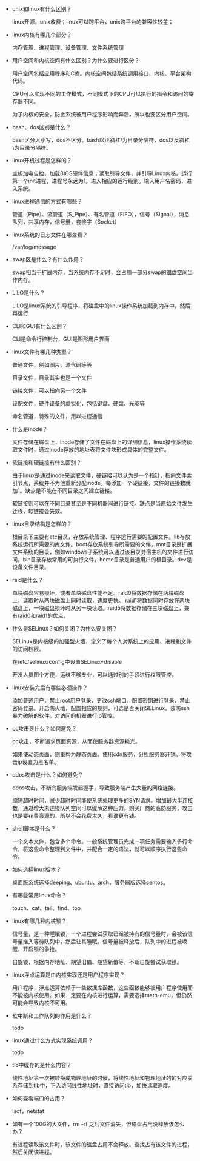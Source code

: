- unix和linux有什么区别？

  linux开源，unix收费；linux可以跨平台，unix跨平台的兼容性较差；

  

- linux内核有哪几个部分？

  内存管理、进程管理、设备管理、文件系统管理

  

- 用户空间和内核空间有什么区别？为什么要进行区分？

  用户空间包括应用程序和C库。内核空间包括系统调用接口、内核、平台架构代码。

  CPU可以实现不同的工作模式，不同模式下的CPU可以执行的指令和访问的寄存器不同。

  为了内核的安全，防止系统被用户程序影响而奔溃，所以也要区分用户空间。

  

- bash、dos区别是什么？

  bash区分大小写，dos不区分。bash以正斜杠/为目录分隔符，dos以反斜杠\为目录分隔符。

  

- linux开机过程是怎样的？

  主板加电自检，加载BIOS硬件信息；读取引导文件，并引导Linux内核。运行第一个init进程，进程号永远为1。进入相应的运行级别。输入用户名密码，进入系统。

  

- linux进程通信的方式有哪些？

  管道（Pipe）、流管道（S_Pipe）、有名管道（FIFO），信号（Signal），消息队列，共享内存，信号量，套接字（Socket）

  

- linux系统的日志文件在哪查看？

  /var/log/message

  

- swap区是什么？有什么作用？

  swap相当于扩展内存，当系统内存不足时，会占用一部分swap的磁盘空间当作内存。

  

- LILO是什么？

  LILO是linux系统的引导程序，将磁盘中的linux操作系统加载到内存中，然后再运行

  

- CLI和GUI有什么区别？

  CLI是命令行控制台，GUI是图形用户界面

  

- linux文件有哪几种类型？

  普通文件，例如图片、源代码等等

  目录文件，目录其实也是一个文件

  链接文件，可以指向另一个文件

  设配文件，硬件设备的虚拟化，包括键盘、硬盘、光驱等

  命名管道，特殊的文件，用以进程通信

  

- 什么是inode？

  文件存储在磁盘上，inode存储了文件在磁盘上的详细信息，linux操作系统读取文件时，通过inode存放的地址表将文件块形成具体的完整文件。

  

- 软链接和硬链接有什么区别？

  由于linux是通过inode来读取文件，硬链接可以认为是一个指针，指向文件索引节点，系统并不为他重新分配inode。每添加一个硬链接，文件的链接数就加1。缺点是不能在不同目录之间建立链接。

  软链接则可以在不同目录甚至是不同机器间进行链接。缺点是当原始文件发生迁移，软链接会失效。

  

- linux目录结构是怎样的？

  根目录下主要有etc目录，存放系统管理、程序运行需要的配置文件。lib存放系统运行所需要的库文件。boot存放系统引导所需要的文件。mnt目录是扩展文件系统的目录，例如windows子系统可以通过该目录对宿主机的文件进行访问。bin目录存放常用的可执行文件。home目录是普通用户的根目录。dev是设备文件目录。

  

- raid是什么？

  单块磁盘容易损坏，或者单块磁盘性能不足。raid0将数据存储在两块磁盘上，读取时从两块磁盘上同时读取，速度更快。 raid1将数据同时存放在两块磁盘上，一块磁盘损坏时从另一块读取。raid5将数据存储在三块磁盘上，兼有raid0和raid1的优点。

  

- 什么是SELinux？如何关闭？为什么要关闭？

  SELinux是内核级的加强型火墙，定义了每个人对系统上的应用、进程和文件的访问权限。

  在/etc/selinux/config中设置SELinux=disable

  开发人员图个方便，运维不够专业，可以通过别的手段进行权限管控。

  

- linux安装完后有哪些必须操作？

  添加普通用户，禁止root用户登录，更改ssh端口。配置密钥进行登录，禁止密码登录。开启防火墙，配置相应的规则，可选是否关闭SELinux。装防ssh暴力破解的软件。对访问的机器进行ip管控。

  

- cc攻击是什么？如何避免？

  cc攻击，不断请求页面资源，从而使服务器资源耗光。

  如果使动态页面，则重构为静态页面。使用cdn服务，分担服务器开销。将攻击ip设置为黑名单。

  

- ddos攻击是什么？如何避免？

  ddos攻击，不断向服务端发起握手，导致服务端产生大量的网络连接。
  
  缩短超时时间，减少超时时间能使系统处理更多的SYN请求。增加最大半连接数，通过增大未连接队列空间可以缓解这种压力。购买厂商的高防服务，攻击也是要花费资源的，所以不会花费太久，看谁更有钱。
  
  

- shell脚本是什么？

  一个文本文件，包含多个命令。一般系统管理员完成一项任务需要输入多行命令，将这些命令整理到文件中，并配合一定的语法，就可以顺序执行这些命令。

  

- 如何选择linux版本？

  桌面版系统选择deeping、ubuntu、arch，服务器版选择centos。

  

- 有哪些常用linux命令？

  touch、cat、tail、find、top

  

- linux有哪几种内核锁？

  信号量，是一种睡眠锁，一个进程尝试获取已经被持有的信号量时，会被该信号量推入等待队列中，然后让其睡眠。信号量被释放后，队列中的进程被唤醒，开启锁的争抢。

  自旋锁，根据内存地址、期望旧值、期望新值等，不断自旋尝试获取锁。

  

- linux浮点运算是由内核实现还是用户程序实现？

  用户程序，浮点运算依赖于一些数据库函数，这些函数能够被用户程序使用而不能被内核使用。如果一定要在内核进行运算，需要选择math-emu，但仍然可能会导致内核不可用。

  

- 软中断和工作队列的作用是什么？

  todo

  

- linux通过什么方式实现系统调用？

  todo

  

- tlb中缓存的是什么内容？

  线性地址第一次被转换成物理地址的时候，将线性地址和物理地址的的对应关系存储到tlb中，下入访问线性地址时，直接访问tlb，加快读取速度。

  
  
- 如何查看端口的占用？

  lsof，netstat

  

- 如有一个100G的大文件，rm -rf 之后文件消失，但磁盘占用没释放该怎么办？

  有进程读取该文件时，该文件的磁盘占用不会释放。查找占有该文件的进程，然后关闭该进程。
